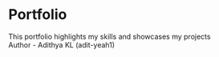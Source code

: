 # Portfolio
This portfolio highlights my skills and showcases my projects
<br>
Author - Adithya KL (adit-yeah1)
